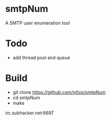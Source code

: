 # smtpNum
A SMTP user enumeration tool



# Todo 
- add thread pool and queue



# Build

- git clone https://github.com/n0vo/smtpNum
- cd smtpNum
- make



irc.subhacker.net:6697
